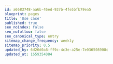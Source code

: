 ```yaml
---
id: a6683748-aa6b-46ed-937b-4fe5bfb79ea5
blueprint: pages
title: 'Use case'
published: true
seo_noindex: false
seo_nofollow: false
seo_canonical_type: entry
sitemap_change_frequency: weekly
sitemap_priority: 0.5
updated_by: 6d26d0a8-ff9c-4c3e-a25e-7e036508908c
updated_at: 1659354084
---
```

